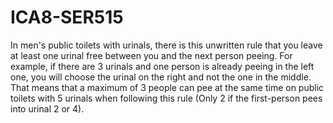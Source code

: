 # ICA8-SER515

In men's public toilets with urinals, there is this unwritten rule that you leave at least one urinal free between you and 
the next person peeing. For example, if there are 3 urinals and one person is already peeing in the left one, you will 
choose the urinal on the right and not the one in the middle. That means that a maximum of 3 people can pee at the 
same time on public toilets with 5 urinals when following this rule (Only 2 if the first-person pees into urinal 2 or 4).